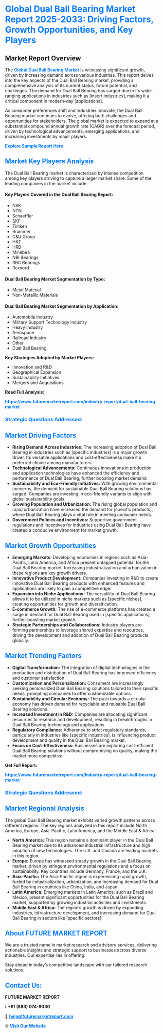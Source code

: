 <h1 style="color: #007BFF;">Global Dual Ball Bearing Market Report 2025-2033: Driving Factors, Growth Opportunities, and Key Players</h1>

<section id="overview">
<h2>Market Report Overview</h2>
<p>The <a href="https://www.futuremarketreport.com/industry-report/dual-ball-bearing-market" style="color: #007BFF; text-decoration: none;"><strong>Global Dual Ball Bearing Market</strong></a> is witnessing significant growth, driven by increasing demand across various industries. This report delves into the key aspects of the Dual Ball Bearing market, providing a comprehensive analysis of its current status, future potential, and challenges. The demand for Dual Ball Bearing has surged due to its wide-ranging applications in industries such as [insert industries], making it a critical component in modern-day [applications].</p>
<p>As consumer preferences shift and industries innovate, the Dual Ball Bearing market continues to evolve, offering both challenges and opportunities for stakeholders. The global market is expected to expand at a substantial compound annual growth rate (CAGR) over the forecast period, driven by technological advancements, emerging applications, and increasing investments by major players.</p>
</section>

<section id="overview">
<p><a href="https://www.futuremarketreport.com/request-sample/reportId=120324" style="color: #007BFF; text-decoration: none;"><strong>Explore Sample Report Here</strong></a></p>
</section>

<section id="key-players">
<h2 style="color: #007BFF;">Market Key Players Analysis</h2>
<p>The Dual Ball Bearing market is characterized by intense competition among key players striving to capture a larger market share. Some of the leading companies in the market include:</p>
<h4>Key Players Covered in the Dual Ball Bearing Report:</h4>
<ul><li>NSK</li><li>NTN</li><li>Schaeffler</li><li>SKF</li><li>Timken</li><li>Brammer</li><li>C&amp;U Group</li><li>HKT</li><li>HRB</li><li>Minebea</li><li>NBI Bearings</li><li>RBC Bearings</li><li>Rexnord</li></ul>
<h4>Dual Ball Bearing Market Segmentation by Type:</h4>
<ul><li>Metal Material</li><li>Non-Metallic Materials</li></ul>

<h4>Dual Ball Bearing Market Segmentation by Application:</h4>
<ul><li>Automobile Industry</li><li>Military Support Technology Industry</li><li>Heavy Industry</li><li>Aerospace</li><li>Railroad Industry</li><li>Other</li><li>Dual Ball Bearing</li></ul>
<p><strong>Key Strategies Adopted by Market Players:</strong></p>
<ul>
<li>Innovation and R&D</li>
<li>Geographical Expansion</li>
<li>Sustainability Initiatives</li>
<li>Mergers and Acquisitions</li>
</ul>
</section>

<section>
<p><strong>Read Full Analysis: </strong></p><a href="https://www.futuremarketreport.com/industry-report/dual-ball-bearing-market" style="color: #007BFF; text-decoration: none;"><strong>https://www.futuremarketreport.com/industry-report/dual-ball-bearing-market</strong></a>
<h3 style="color: #007BFF;">Strategic Questions Addressed:</h3>
</section>

<section id="driving-factors">
<h2 style="color: #007BFF;">Market Driving Factors</h2>
<ul>
<li><strong>Rising Demand Across Industries:</strong> The increasing adoption of Dual Ball Bearing in industries such as [specific industries] is a major growth driver. Its versatile applications and cost-effectiveness make it a preferred choice among manufacturers.</li>
<li><strong>Technological Advancements:</strong> Continuous innovations in production and application technologies have enhanced the efficiency and performance of Dual Ball Bearing, further boosting market demand.</li>
<li><strong>Sustainability and Eco-Friendly Initiatives:</strong> With growing environmental concerns, the demand for sustainable Dual Ball Bearing solutions has surged. Companies are investing in eco-friendly variants to align with global sustainability goals.</li>
<li><strong>Growing Population and Urbanization:</strong> The rising global population and rapid urbanization have increased the demand for [specific products], where Dual Ball Bearing plays a vital role in meeting consumer needs.</li>
<li><strong>Government Policies and Incentives:</strong> Supportive government regulations and incentives for industries using Dual Ball Bearing have created a conducive environment for market growth.</li>
</ul>
</section>

<section id="growth-opportunities">
<h2 style="color: #007BFF;">Market Growth Opportunities</h2>
<ul>
<li><strong>Emerging Markets:</strong> Developing economies in regions such as Asia-Pacific, Latin America, and Africa present untapped potential for the Dual Ball Bearing market. Increasing industrialization and urbanization in these regions are key growth drivers.</li>
<li><strong>Innovative Product Development:</strong> Companies investing in R&D to create innovative Dual Ball Bearing products with enhanced features and applications are likely to gain a competitive edge.</li>
<li><strong>Expansion into Niche Applications:</strong> The versatility of Dual Ball Bearing allows it to be utilized in niche markets such as [specific niches], creating opportunities for growth and diversification.</li>
<li><strong>E-commerce Growth:</strong> The rise of e-commerce platforms has created a surge in demand for Dual Ball Bearing used in [specific applications], further boosting market growth.</li>
<li><strong>Strategic Partnerships and Collaborations:</strong> Industry players are forming partnerships to leverage shared expertise and resources, driving the development and adoption of Dual Ball Bearing products globally.</li>
</ul>
</section>

<section id="trending-factors">
<h2 style="color: #007BFF;">Market Trending Factors</h2>
<ul>
<li><strong>Digital Transformation:</strong> The integration of digital technologies in the production and distribution of Dual Ball Bearing has improved efficiency and customer satisfaction.</li>
<li><strong>Customization and Personalization:</strong> Consumers are increasingly seeking personalized Dual Ball Bearing solutions tailored to their specific needs, prompting companies to offer customizable options.</li>
<li><strong>Sustainability and Circular Economy:</strong> The push towards a circular economy has driven demand for recyclable and reusable Dual Ball Bearing solutions.</li>
<li><strong>Increased Investment in R&D:</strong> Companies are allocating significant resources to research and development, resulting in breakthroughs in Dual Ball Bearing technology and applications.</li>
<li><strong>Regulatory Compliance:</strong> Adherence to strict regulatory standards, particularly in industries like [specific industries], is influencing product development and quality in the Dual Ball Bearing market.</li>
<li><strong>Focus on Cost-Effectiveness:</strong> Businesses are exploring cost-efficient Dual Ball Bearing solutions without compromising on quality, making the market more competitive.</li>
</ul>
</section>

<section>
<p><strong>Get Full Report: </strong></p><a href="https://www.futuremarketreport.com/industry-report/dual-ball-bearing-market" style="color: #007BFF; text-decoration: none;"><strong>https://www.futuremarketreport.com/industry-report/dual-ball-bearing-market</strong></a>
<h3 style="color: #007BFF;">Strategic Questions Addressed:</h3>
</section>


<section id="regional-analysis">
<h2 style="color: #007BFF;">Market Regional Analysis</h2>
<p>The global Dual Ball Bearing market exhibits varied growth patterns across different regions. The key regions analyzed in this report include North America, Europe, Asia-Pacific, Latin America, and the Middle East & Africa:</p>
<ul>
<li><strong>North America:</strong> This region remains a dominant player in the Dual Ball Bearing market due to its advanced industrial infrastructure and high adoption of new technologies. The U.S. and Canada are leading markets in this region.</li>
<li><strong>Europe:</strong> Europe has witnessed steady growth in the Dual Ball Bearing market, driven by stringent environmental regulations and a focus on sustainability. Key countries include Germany, France, and the U.K.</li>
<li><strong>Asia-Pacific:</strong> The Asia-Pacific region is experiencing rapid growth, fueled by industrialization, urbanization, and increasing demand for Dual Ball Bearing in countries like China, India, and Japan.</li>
<li><strong>Latin America:</strong> Emerging markets in Latin America, such as Brazil and Mexico, present significant opportunities for the Dual Ball Bearing market, supported by growing industrial activities and investments.</li>
<li><strong>Middle East & Africa:</strong> The region’s growth is driven by expanding industries, infrastructure development, and increasing demand for Dual Ball Bearing in sectors like [specific sectors].</li>
</ul>
</section>

<footer>
<h2 style="color: #007BFF;">About FUTURE MARKET REPORT</h2>
<p>We are a trusted name in market research and advisory services, delivering actionable insights and strategic support to businesses across diverse industries. Our expertise lies in offering:</p>

<p>Stay ahead in today’s competitive landscape with our tailored research solutions.</p>

<h2 style="color: #007BFF;">Contact Us:</h2>
<p><strong>FUTURE MARKET REPORT</strong></p>
<p>📞 <strong>+91 (883) 074-8030</strong></p>
<p>📧 <strong><a href="mailto:help@futuremarketreport.com" style="color: #007BFF;">help@futuremarketreport.com</a></strong></p>
<p>🌐 <strong><a href="https://www.futuremarketreport.com/" style="color: #007BFF;">Visit Our Website</a></strong></p>
</footer>